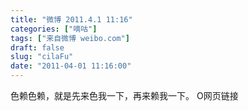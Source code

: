 ```yaml
---
title: "微博 2011.4.1 11:16"
categories: ["嘀咕"]
tags: ["来自微博 weibo.com"]
draft: false
slug: "cilaFu"
date: "2011-04-01 11:16:00"
---
```


<p>色赖色赖，就是先来色我一下，再来赖我一下。 O网页链接 ​​​​</p>
